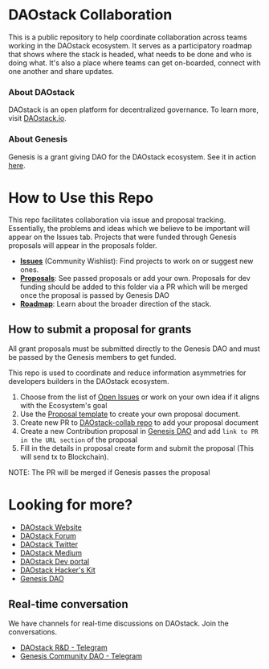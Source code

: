 # DAOstack Collaboration
This is a public repository to help coordinate collaboration across teams working in the DAOstack ecosystem. It serves as a  participatory roadmap that shows where the stack is headed, what needs to be done and who is doing what. It's also a place where teams can get on-boarded, connect with one another and share updates.

### About DAOstack
DAOstack is an open platform for decentralized governance. To learn more, visit [DAOstack.io](https://daostack.io).

### About Genesis
Genesis is a grant giving DAO for the DAOstack ecosystem. See it in action [here](https://alchemy.daostack.io/dao/0x294f999356ed03347c7a23bcbcf8d33fa41dc830).

# How to Use this Repo
This repo facilitates collaboration via issue and proposal tracking. Essentially, the problems and ideas which we believe to be important will appear on the Issues tab. Projects that were funded through Genesis proposals will appear in the proposals folder.

- [**Issues**](https://github.com/daostack/DAOstack-collab/issues) (Community Wishlist): Find projects to work on or suggest new ones.
- [**Proposals**](https://github.com/daostack/DAOstack-collab/tree/master/proposals): See passed proposals or add your own. Proposals for dev funding should be added to this folder via a PR which will be merged once the proposal is passed by Genesis DAO
- [**Roadmap**](https://github.com/daostack/DAOstack-collab/wiki): Learn about the broader direction of the stack.

## How to submit a proposal for grants

All grant proposals must be submitted directly to the Genesis DAO and must be passed by the Genesis members to get funded.

This repo is used to coordinate and reduce information asymmetries for developers builders in the DAOstack ecosystem.

  1. Choose from the list of [Open Issues](https://github.com/daostack/DAOstack-collab/issues) or work on your own idea if it aligns with the Ecosystem's goal
  2. Use the [Proposal template](https://github.com/daostack/DAOstack-collab/blob/master/proposals/_template.md) to create your own proposal document.
  3. Create new PR to [DAOstack-collab repo](https://github.com/daostack/DAOstack-collab/pulls) to add your proposal document
  4. Create a new Contribution proposal in [Genesis DAO](https://alchemy.daostack.io/dao/0x294f999356ed03347c7a23bcbcf8d33fa41dc830/scheme/0x28c5b9efd5bdec2c69c613d2df4b5e1b92e44a2d3c2f5092fb45187570029009/proposals/create/) and add `link to PR in the URL section` of the proposal
  5. Fill in the details in proposal create form and submit the proposal (This will send tx to Blockchain).

NOTE: The PR will be merged if Genesis passes the proposal

# Looking for more?

* [DAOstack Website](https://daostack.io)
* [DAOstack Forum](https://daotalk.org)
* [DAOstack Twitter](https://twitter.com/daostack)
* [DAOstack Medium](https://medium.com/daostack)
* [DAOstack Dev portal](https://daostack.github.io/DAOstack-Hackers-Kit/)
* [DAOstack Hacker's Kit](https://github.com/daostack/DAOstack-Hackers-Kit)
* [Genesis DAO](https://alchemy.daostack.io/dao/0x294f999356ed03347c7a23bcbcf8d33fa41dc830)

## Real-time conversation
We have channels for real-time discussions on DAOstack. Join the conversations.
* [DAOstack R&D - Telegram]()
* [Genesis Community DAO - Telegram]()
